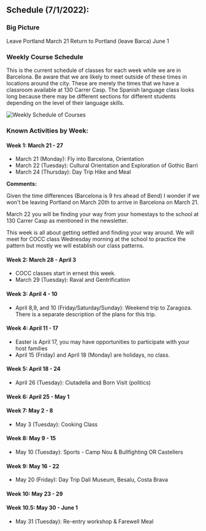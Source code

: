 ## Schedule (7/1/2022):

### Big Picture

Leave Portland March 21
Return to Portland (leave Barca) June 1

### Weekly Course Schedule

This is the current schedule of classes for each week while we are in Barcelona. Be aware that we are likely to meet outside of these times in locations around the city. These are merely the times that we have a classroom available at 130 Carrer Casp. The Spanish language class looks long because there may be different sections for different students depending on the level of their language skills.

![Weekly Schedule of Courses](../imagesBarca22/weeklySchedule.png)

### Known Activities by Week:

#### Week 1: March 21 - 27

* March 21 (Monday): Fly into Barcelona, Orientation 
* March 22 (Tuesday): Cultural Orientation and Exploration of Gothic Barri
* March 24 (Thursday): Day Trip Hike and Meal

**Comments:**

Given the time differences (Barcelona is 9 hrs ahead of Bend) I wonder if we won't be leaving Portland on March 20th to arrive in Barcelona on March 21.

March 22 you will be finding your way from your homestays to the school at 130 Carrer Casp as mentioned in the newsletter.

This week is all about getting settled and finding your way around. We will meet for COCC class Wednesday morning at the school to practice the pattern but mostly we will establish our class patterns.


#### Week 2: March 28 - April 3

* COCC classes start in ernest this week.
* March 29 (Tuesday): Raval and Gentrification 

#### Week 3: April 4 - 10

* April 8,9, and 10 (Friday/Saturday/Sunday): Weekend trip to Zaragoza. There is a separate description of the plans for this trip.

#### Week 4: April 11 - 17

* Easter is April 17, you may have opportunities to participate with your host families
* April 15 (Friday) and April 18 (Monday) are holidays, no class.

#### Week 5: April 18 - 24

* April 26 (Tuesday): Ciutadella and Born Visit (politics)

#### Week 6: April 25 - May 1



#### Week 7: May 2 - 8

* May 3 (Tuesday): Cooking Class

#### Week 8: May 9 - 15

* May 10 (Tuesday): Sports - Camp Nou & Bullfighting OR Castellers

#### Week 9: May 16 - 22

* May 20 (Friday): Day Trip Dalí Museum, Besalu, Costa Brava

#### Week 10: May 23 - 29


#### Week 10.5: May 30 - June 1

* May 31 (Tuesday): Re-entry workshop & Farewell Meal
